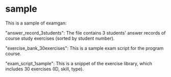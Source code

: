 # sample

This is a sample of examgan:

"answer_record_3students": The file contains 3 students' answer records of course study exercises (sorted by student number).

"exercise_bank_30exercises": This is a sample exam script for the program course.

"exam_script_1sample": This is a snippet of the exercise library, which includes 30 exercises (ID, skill, type).

